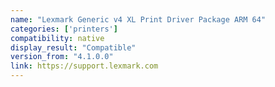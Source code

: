 ```yaml
---
name: "Lexmark Generic v4 XL Print Driver Package ARM 64"
categories: ['printers']
compatibility: native
display_result: "Compatible"
version_from: "4.1.0.0"
link: https://support.lexmark.com
---
```

